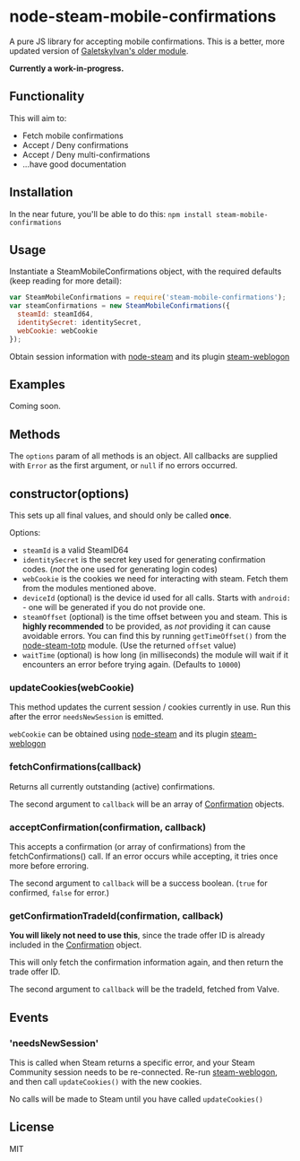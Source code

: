 # node-steam-mobile-confirmations
A pure JS library for accepting mobile confirmations. This is a better, more updated version of [GaletskyIvan's older module](https://github.com/GaletskyIvan/steamcommunity-mobile-confirmations).

**Currently a work-in-progress.**

## Functionality
This will aim to:

* Fetch mobile confirmations
* Accept / Deny confirmations
* Accept / Deny multi-confirmations
* ...have good documentation

## Installation
In the near future, you'll be able to do this:
`npm install steam-mobile-confirmations`

## Usage
Instantiate a SteamMobileConfirmations object, with the required defaults (keep reading for more detail):
```js
var SteamMobileConfirmations = require('steam-mobile-confirmations');
var steamConfirmations = new SteamMobileConfirmations({
  steamId: steamId64,
  identitySecret: identitySecret,
  webCookie: webCookie
});
```

Obtain session information with [node-steam](https://github.com/seishun/node-steam) and its plugin [steam-weblogon](https://github.com/Alex7Kom/node-steam-weblogon)

## Examples
Coming soon.

## Methods
The `options` param of all methods is an object. All callbacks are supplied with `Error` as the first argument, or `null` if no errors occurred.

## constructor(options)
This sets up all final values, and should only be called **once**.

Options:
* `steamId` is a valid SteamID64
* `identitySecret` is the secret key used for generating confirmation codes. (_not_ the one used for generating login codes)
* `webCookie` is the cookies we need for interacting with steam. Fetch them from the modules mentioned above.
* `deviceId` (optional) is the device id used for all calls. Starts with `android:` - one will be generated if you do not provide one.
* `steamOffset` (optional) is the time offset between you and steam. This is **highly recommended** to be provided, as _not_ providing it can cause avoidable errors. You can find this by running `getTimeOffset()` from the [node-steam-totp](https://github.com/DoctorMcKay/node-steam-totp) module. (Use the returned `offset` value)
* `waitTime` (optional) is how long (in milliseconds) the module will wait if it encounters an error before trying again. (Defaults to `10000`)

### updateCookies(webCookie)
This method updates the current session / cookies currently in use. Run this after the error `needsNewSession` is emitted.

`webCookie` can be obtained using [node-steam](https://github.com/seishun/node-steam) and its plugin [steam-weblogon](https://github.com/Alex7Kom/node-steam-weblogon)

### fetchConfirmations(callback)
Returns all currently outstanding (active) confirmations.

The second argument to `callback` will be an array of [Confirmation](https://github.com/luop90/node-steam-mobile-confirmations/wiki/CConfirmation) objects.

### acceptConfirmation(confirmation, callback)
This accepts a confirmation (or array of confirmations) from the fetchConfirmations() call. If an error occurs while accepting, it tries once more before erroring.

The second argument to `callback` will be a success boolean. (`true` for confirmed, `false` for error.)

### getConfirmationTradeId(confirmation, callback)
**You will likely not need to use this**, since the trade offer ID is already included in the [Confirmation](https://github.com/luop90/node-steam-mobile-confirmations/wiki/CConfirmation) object.

This will only fetch the confirmation information again, and then return the trade offer ID.

The second argument to `callback` will be the tradeId, fetched from Valve.

## Events
### 'needsNewSession'
This is called when Steam returns a specific error, and your Steam Community session needs to be re-connected. Re-run [steam-weblogon](https://github.com/Alex7Kom/node-steam-weblogon), and then call `updateCookies()` with the new cookies.

No calls will be made to Steam until you have called `updateCookies()`

## License
MIT
